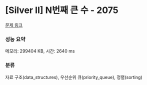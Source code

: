 # [Silver II] N번째 큰 수 - 2075 

[문제 링크](https://www.acmicpc.net/problem/2075) 

### 성능 요약

메모리: 299404 KB, 시간: 2640 ms

### 분류

자료 구조(data_structures), 우선순위 큐(priority_queue), 정렬(sorting)


